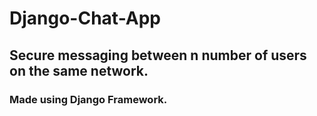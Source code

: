 # Django-Chat-App
## Secure messaging between n number of users on the same network.
### Made using Django Framework.
